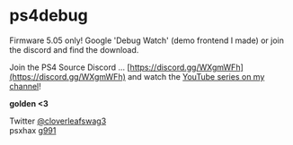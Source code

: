 # ps4debug

Firmware 5.05 only! Google 'Debug Watch' (demo frontend I made) or join the discord and find the download.

Join the PS4 Source Discord ... [https://discord.gg/WXgmWFh](https://discord.gg/WXgmWFh) and watch the [YouTube series on my channel](https://www.youtube.com/channel/UCpqeoSj_Bfip4v9OvWP_mIQ)!

**golden <3**

Twitter [@cloverleafswag3](https://twitter.com/cloverleafswag3)  
psxhax [g991](https://www.psxhax.com/members/g991.473299/)
